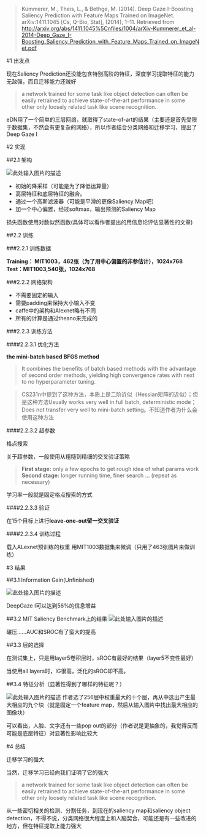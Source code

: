 > Kümmerer, M., Theis, L., & Bethge, M. (2014). Deep Gaze I-Boosting Saliency Prediction with Feature Maps Trained on ImageNet. arXiv:1411.1045 [Cs, Q-Bio, Stat], (2014), 1–11. Retrieved from http://arxiv.org/abs/1411.1045%5Cnfiles/1004/arXiv-Kummerer_et_al-2014-Deep_Gaze_I-Boosting_Saliency_Prediction_with_Feature_Maps_Trained_on_ImageNet.pdf

#1 出发点

现在Saliency Prediction还没能包含特别高阶的特征，深度学习提取特征的能力无敌强，而且迁移能力还贼好

> a network trained for some task like object detection can often be easily retrained to achieve state-of-the-art performance in some other only loosely related task like scene recognition. 

eDN用了一个简单的三层网络，就取得了state-of-art的结果（主要还是首先受限于数据集，不然会有更复杂的网络），所以作者结合分类网络和迁移学习，提出了Deep Gaze I

#2 实现

##2.1 架构


![此处输入图片的描述][1]

 
 - 初始的降采样（可能是为了降低运算量）
 - 高层特征和底层特征的融合。
 - 通过一个高斯滤波器（可能是平滑的更像Saliency Map吧）
 - 加一个中心偏置，经过softmax，输出预测的Saliency Map

损失函数使用对数似然函数(具体可以看作者提出的用信息论评估显著性的文章)

##2.2 训练

###2.2.1 训练数据

**Training： MIT1003，462张（为了用中心偏置的非参估计），1024x768
Test：MIT1003,540张，1024x768**

###2.2.2 网络架构

 - 不需要固定的输入 
 - 需要padding来保持大小输入不变
 - caffe中的架构和Alexnet略有不同
 - 所有的计算是通过theano来完成的

###2.2.3 训练方法

####2.2.3.1 优化方法

**the mini-batch based BFGS method**

> It combines the benefits of batch based methods with the advantage of second order methods, yielding high convergence rates with next to no hyperparameter tuning.

> CS231n中提到了这种方法，本质上是二阶近似（Hessian矩阵的近似）；但是这种方法Usually works very well in full batch, deterministic mode；Does not transfer very well to mini-batch setting。不知道作者为什么会使用这种方法

####2.2.3.2 超参数

格点搜索

关于超参数，一般使用从粗糙到精细的交叉验证策略

> **First stage:** only a few epochs to get rough idea of what params work
> **Second stage:** longer running time, finer search … (repeat as
> necessary)

学习率一般就是固定格点搜索的方式

####2.2.3.3 验证

在15个目标上进行**leave-one-out留一交叉验证**

####2.2.3.4 训练过程

载入ALexnet预训练的权重
用MIT1003数据集来微调（只用了463张图片来做训练）

#3 结果

##3.1 Information Gain(Unfinished)

![此处输入图片的描述][2]

DeepGaze I可以达到56%的信息增益

##3.2 MIT Saliency Benchmark上的结果
![此处输入图片的描述][3]

碾压……AUC和SROC有了蛮大的提高

##3.3 层的选择

在测试集上，只是用layer5卷积层时，sROC有最好的结果（layer5不变性最好）

当使用all layers时，IG很高，泛化的sROC却不高。

##3.4 特征分析（显著性得到了哪样的特征呢？）

![此处输入图片的描述][4]
作者选了256层中权重最大的十个层，再从中选出产生最大相应的九个块（就是固定一个feature map，然后从输入图片中找出最大相应的图像块）

可以看出，人脸、文字还有一些pop out的部分（作者说是更抽象的，我觉得反而可能是底层特征）对显著性影响比较大



#4 总结

迁移学习的强大


当然，迁移学习已经向我们证明了它的强大

> a network trained for some task like object detection can often be easily retrained to achieve state-of-the-art performance in some other only loosely related task like scene recognition.

从一些密切相关的检测、分割任务，到现在的saliency map和saliency object detection，不得不说，分类网络很大程度上和人脑契合，可能还是有一些改进的地方，但在特征提取上能力强大



  [1]: http://img2.ph.126.net/ZxosWk5SaBJjmbrRg8tEoA==/6632379483073299095.jpg
  [2]: http://img2.ph.126.net/R2TBY3oH3asAay2Ze3D_wg==/6632445453770994974.jpg
  [3]: http://img1.ph.126.net/pBVy9vxSLEpxHiBnpUOIAA==/6632258536794273031.jpg
  [4]: http://img0.ph.126.net/jTt2-E9Xi7zybacJjG0r-A==/6632757715070686182.jpg
